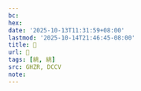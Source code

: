 ```yaml
---
bc:
hex:
date: '2025-10-13T11:31:59+08:00'
lastmod: '2025-10-14T21:46:45-08:00'
title: 󰫕
url: 󰫕
tags: [絩, 絩]
src: GHZR, DCCV
note:
---
```

